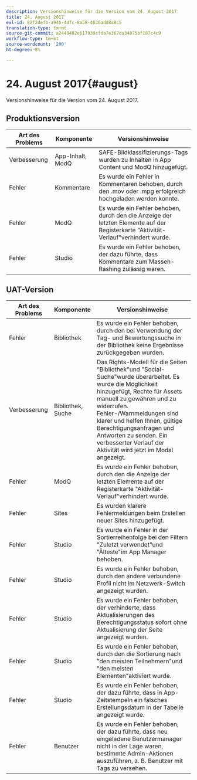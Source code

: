 ```yaml
---
description: Versionshinweise für die Version vom 24. August 2017.
title: 24. August 2017
exl-id: 82f2defb-a94b-4dfc-8a58-4036add8a8c5
translation-type: tm+mt
source-git-commit: a2449482e617939cfda7e367da34875bf187c4c9
workflow-type: tm+mt
source-wordcount: '290'
ht-degree: 8%

---
```


# 24. August 2017{#august}

Versionshinweise für die Version vom 24. August 2017.

## Produktionsversion

| **Art des Problems** | **Komponente** | **Versionshinweise** |
|---|---|---|
| Verbesserung | App-Inhalt, ModQ | SAFE-Bildklassifizierungs-Tags wurden zu Inhalten in App Content und ModQ hinzugefügt. |
| Fehler | Kommentare | Es wurde ein Fehler in Kommentaren behoben, durch den .mov oder .mpg erfolgreich hochgeladen werden konnte. |
| Fehler | ModQ | Es wurde ein Fehler behoben, durch den die Anzeige der letzten Elemente auf der Registerkarte &quot;Aktivität-Verlauf&quot;verhindert wurde. |
| Fehler | Studio | Es wurde ein Fehler behoben, der dazu führte, dass Kommentare zum Massen-Rashing zulässig waren. |

## UAT-Version

| **Art des Problems** | **Komponente** | **Versionshinweise** |
|---|---|---|
| Fehler | Bibliothek | Es wurde ein Fehler behoben, durch den bei Verwendung der Tag- und Bewertungssuche in der Bibliothek keine Ergebnisse zurückgegeben wurden. |
| Verbesserung | Bibliothek, Suche | Das Rights-Modell für die Seiten &quot;Bibliothek&quot;und &quot;Social-Suche&quot;wurde überarbeitet. Es wurde die Möglichkeit hinzugefügt, Rechte für Assets manuell zu gewähren und zu widerrufen. Fehler-/Warnmeldungen sind klarer und helfen Ihnen, gültige Berechtigungsanfragen und Antworten zu senden. Ein verbesserter Verlauf der Aktivität wird jetzt im Modal angezeigt. |
| Fehler | ModQ | Es wurde ein Fehler behoben, durch den die Anzeige der letzten Elemente auf der Registerkarte &quot;Aktivität-Verlauf&quot;verhindert wurde. |
| Fehler | Sites | Es wurden klarere Fehlermeldungen beim Erstellen neuer Sites hinzugefügt. |
| Fehler | Studio | Es wurde ein Fehler in der Sortierreihenfolge bei den Filtern &quot;Zuletzt verwendet&quot;und &quot;Älteste&quot;im App Manager behoben. |
| Fehler | Studio | Es wurde ein Fehler behoben, durch den andere verbundene Profil nicht im Netzwerk-Switch angezeigt wurden. |
| Fehler | Studio | Es wurde ein Fehler behoben, der verhinderte, dass Aktualisierungen des Berechtigungsstatus sofort ohne Aktualisierung der Seite angezeigt wurden. |
| Fehler | Studio | Es wurde ein Fehler behoben, durch den die Sortierung nach &quot;den meisten Teilnehmern&quot;und &quot;den meisten Elementen&quot;aktiviert wurde. |
| Fehler | Studio | Es wurde ein Fehler behoben, der dazu führte, dass in App-Zeitstempeln ein falsches Erstellungsdatum in der Tabelle angezeigt wurde. |
| Fehler | Benutzer | Es wurde ein Fehler behoben, der dazu führte, dass neu eingeladene Benutzermanager nicht in der Lage waren, bestimmte Admin-Aktionen auszuführen, z. B. Benutzer mit Tags zu versehen. |
